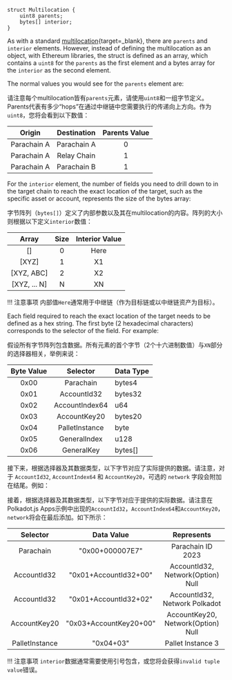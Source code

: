 ```solidity
struct Multilocation {
    uint8 parents;
    bytes[] interior;
}
```

As with a standard [multilocation](/builders/interoperability/xcm/core-concepts/multilocations){target=\_blank}, there are `parents` and `interior` elements. However, instead of defining the multilocation as an object, with Ethereum libraries, the struct is defined as an array, which contains a `uint8` for the `parents` as the first element and a bytes array for the `interior` as the second element.

The normal values you would see for the `parents` element are:

请注意每个multilocation皆有`parents`元素，请使用`uint8`和一组字节定义。Parents代表有多少“hops”在通过中继链中您需要执行的传递向上方向。作为`uint8`，您将会看到以下数值：

|   Origin    | Destination | Parents Value |
|:-----------:|:-----------:|:-------------:|
| Parachain A | Parachain A |       0       |
| Parachain A | Relay Chain |       1       |
| Parachain A | Parachain B |       1       |

For the `interior` element, the number of fields you need to drill down to in the target chain to reach the exact location of the target, such as the specific asset or account, represents the size of the bytes array:

字节阵列（`bytes[]`）定义了内部参数以及其在multilocation的内容。阵列的大小则根据以下定义`interior`数值：

|    Array     | Size | Interior Value |
|:------------:|:----:|:--------------:|
|      []      |  0   |      Here      |
|    [XYZ]     |  1   |       X1       |
|  [XYZ, ABC]  |  2   |       X2       |
| [XYZ, ... N] |  N   |       XN       |

!!! 注意事项
    内部值`Here`通常用于中继链（作为目标链或以中继链资产为目标）。

Each field required to reach the exact location of the target needs to be defined as a hex string. The first byte (2 hexadecimal characters) corresponds to the selector of the field. For example:

假设所有字节阵列包含数据。所有元素的首个字节（2个十六进制数值）与`XN`部分的选择器相关，举例来说：

| Byte Value |    Selector    | Data Type |
|:----------:|:--------------:|-----------|
|    0x00    |   Parachain    | bytes4    |
|    0x01    |  AccountId32   | bytes32   |
|    0x02    | AccountIndex64 | u64       |
|    0x03    |  AccountKey20  | bytes20   |
|    0x04    | PalletInstance | byte      |
|    0x05    |  GeneralIndex  | u128      |
|    0x06    |   GeneralKey   | bytes[]   |

接下来，根据选择器及其数据类型，以下字节对应了实际提供的数据。请注意，对于  `AccountId32`, `AccountIndex64` 和 `AccountKey20`，可选的 `network` 字段会附加在结尾。例如：

接着，根据选择器及其数据类型，以下字节对应于提供的实际数据。请注意在Polkadot.js Apps示例中出现的`AccountId32`，`AccountIndex64`和`AccountKey20`，`network`将会在最后添加。如下所示：

|    Selector    |       Data Value       |             Represents             |
|:--------------:|:----------------------:|:----------------------------------:|
|   Parachain    |    "0x00+000007E7"     |         Parachain ID 2023          |
|  AccountId32   | "0x01+AccountId32+00"  | AccountId32, Network(Option) Null  |
|  AccountId32   | "0x01+AccountId32+02"  |   AccountId32, Network Polkadot    |
|  AccountKey20  | "0x03+AccountKey20+00" | AccountKey20, Network(Option) Null |
| PalletInstance |       "0x04+03"        |         Pallet Instance 3          |

!!! 注意事项
    `interior`数据通常需要使用引号包含，或您将会获得`invalid tuple value`错误。

